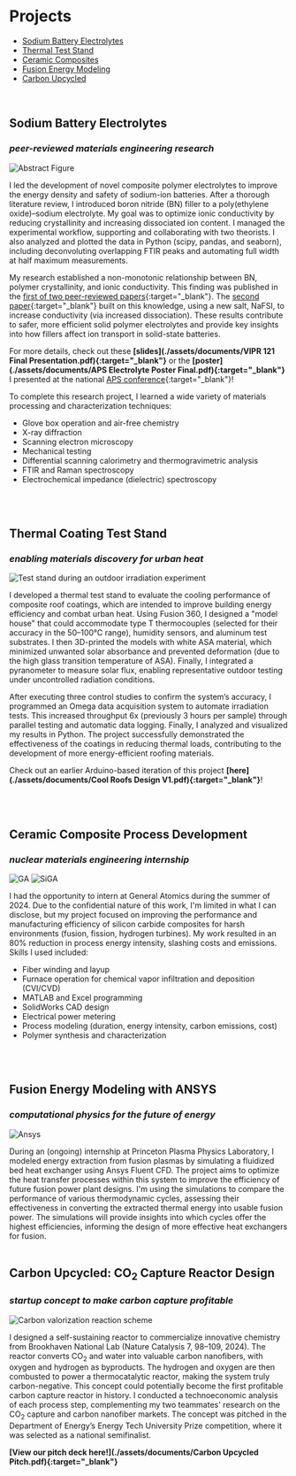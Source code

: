 # Projects
- [Sodium Battery Electrolytes](#sodium-battery-electrolytes)
- [Thermal Test Stand](#thermal-coating-test-stand)
- [Ceramic Composites](#ceramic-composite-process-development)
- [Fusion Energy Modeling](#fusion-energy-modeling-with-ansys)
- [Carbon Upcycled](#carbon-upcycled-co2-capture-reactor-design)

<br>

## Sodium Battery Electrolytes
### _peer-reviewed materials engineering research_ 

![Abstract Figure](assets/electrolyte_abstract.png)

I led the development of novel composite polymer electrolytes to improve the energy density and safety of sodium-ion batteries. After a thorough literature review, I introduced boron nitride (BN) filler to a poly(ethylene oxide)–sodium electrolyte. My goal was to optimize ionic conductivity by reducing crystallinity and increasing dissociated ion content. I managed the experimental workflow, supporting and collaborating with two theorists. I also analyzed and plotted the data in Python (scipy, pandas, and seaborn), including deconvoluting overlapping FTIR peaks and automating full width at half maximum measurements. 

My research established a non-monotonic relationship between BN, polymer crystallinity, and ionic conductivity. This finding was published in the [first of two peer-reviewed papers](https://pubs.acs.org/doi/10.1021/acs.jpcc.3c06455){:target="_blank"}. The [second paper](https://pubs.acs.org/doi/full/10.1021/acs.chemmater.4c01192){:target="_blank"} built on this knowledge, using a new salt, NaFSI, to increase conductivity (via increased dissociation). These results contribute to safer, more efficient solid polymer electrolytes and provide key insights into how fillers affect ion transport in solid-state batteries.

For more details, check out these **[slides](./assets/documents/VIPR 121 Final Presentation.pdf){:target="_blank"}** or the **[poster](./assets/documents/APS Electrolyte Poster Final.pdf){:target="_blank"}** I presented at the national [APS conference](https://march.aps.org){:target="_blank"}!


To complete this research project, I learned a wide variety of materials processing and characterization techniques:
- Glove box operation and air-free chemistry
- X-ray diffraction
- Scanning electron microscopy
- Mechanical testing
- Differential scanning calorimetry and thermogravimetric analysis
- FTIR and Raman spectroscopy
- Electrochemical impedance (dielectric) spectroscopy

<br><br>
## Thermal Coating Test Stand
### _enabling materials discovery for urban heat_
![Test stand during an outdoor irradiation experiment](assets/outdoor_roof_photo.png)

I developed a thermal test stand to evaluate the cooling performance of composite roof coatings, which are intended to improve building energy efficiency and combat urban heat. Using Fusion 360, I designed a "model house" that could accommodate type T thermocouples (selected for their accuracy in the 50–100°C range), humidity sensors, and aluminum test substrates. I then 3D-printed the models with white ASA material, which minimized unwanted solar absorbance and prevented deformation (due to the high glass transition temperature of ASA). Finally, I integrated a pyranometer to measure solar flux, enabling representative outdoor testing under uncontrolled radiation conditions. 

After executing three control studies to confirm the system’s accuracy, I programmed an Omega data acquisition system to automate irradiation tests. This increased throughput 6x (previously 3 hours per sample) through parallel testing and automatic data logging. Finally, I analyzed and visualized my results in Python. The project successfully demonstrated the effectiveness of the coatings in reducing thermal loads, contributing to the development of more energy-efficient roofing materials.

Check out an earlier Arduino-based iteration of this project **[here](./assets/documents/Cool Roofs Design V1.pdf){:target="_blank"}**!

<br><br>


## Ceramic Composite Process Development
### _nuclear materials engineering internship_ 

![GA](assets/GA.jpeg)
![SiGA](assets/SiGA.jpg)


I had the opportunity to intern at General Atomics during the summer of 2024. Due to the confidential nature of this work, I'm limited in what I can disclose, but my project focused on improving the performance and manufacturing efficiency of silicon carbide composites for harsh environments (fusion, fission, hydrogen turbines). My work resulted in an 80% reduction in process energy intensity, slashing costs and emissions. Skills I used included: 

- Fiber winding and layup
- Furnace operation for chemical vapor infiltration and deposition (CVI/CVD)
- MATLAB and Excel programming
- SolidWorks CAD design
- Electrical power metering
- Process modeling (duration, energy intensity, carbon emissions, cost)
- Polymer synthesis and characterization


<br><br>

## Fusion Energy Modeling with ANSYS
### _computational physics for the future of energy_
![Ansys](assets/Ansys.jpg)

During an (ongoing) internship at Princeton Plasma Physics Laboratory, I modeled energy extraction from fusion plasmas by simulating a fluidized bed heat exchanger using Ansys Fluent CFD. The project aims to optimize the heat transfer processes within this system to improve the efficiency of future fusion power plant designs. I'm using the simulations to compare the performance of various thermodynamic cycles, assessing their effectiveness in converting the extracted thermal energy into usable fusion power. The simulations will provide insights into which cycles offer the highest efficiencies, informing the design of more effective heat exchangers for fusion.
<br><br>


## Carbon Upcycled: CO<sub>2</sub> Capture Reactor Design
### _startup concept to make carbon capture profitable_
![Carbon valorization reaction scheme](assets/reactor_design.png)

I designed a self-sustaining reactor to commercialize innovative chemistry from Brookhaven National Lab (Nature Catalysis 7, 98–109, 2024). The reactor converts CO<sub>2</sub> and water into valuable carbon nanofibers, with oxygen and hydrogen as byproducts. The hydrogen and oxygen are then combusted to power a thermocatalytic reactor, making the system truly carbon-negative. This concept could potentially become the first profitable carbon capture reactor in history.
I conducted a technoeconomic analysis of each process step, complementing my two teammates' research on the CO<sub>2</sub> capture and carbon nanofiber markets. The concept was pitched in the Department of Energy’s Energy Tech University Prize competition, where it was selected as a national semifinalist.

**[View our pitch deck here!](./assets/documents/Carbon Upcycled Pitch.pdf){:target="_blank"}**
